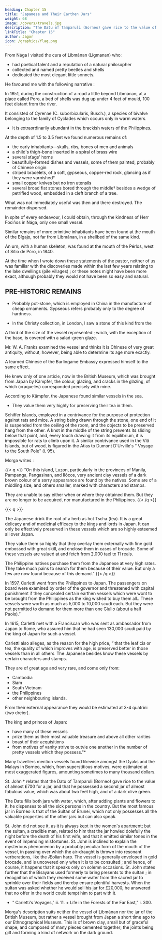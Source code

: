 ```yaml
---
heading: Chapter 15
title: "Japanese and Their Earthen Jars"
weight: 68
image: /covers/travels.jpg
description: "The Datu of Tamparuli (Borneo) gave rice to the value of almost £700 for a jar, and that he possessed a second jar of almost fabulous value, which was about two feet high, and of a dark olive green"
linkTitle: "Chapter 15"
author: Jagor
icon: /graphics/flag.png
---
```



<!-- PRE-HISTORIC REMAINS. --THE HIGH VALUE OF ANCIENT VESSELS.-STALACTITE

CAVERNS IN YAMTIK.-TRAVELS IN NORTH CAMARÍNES.-MINING.-GOLD.-LEADGLANCE.-RED-LEAD.COPPER.-SMELTING PROCESS OF THE YGORROTES.—EDIBLE BIRD'S-NESTS. -->

From Nága I visited the cura of Libmánan (Ligmanan) who:
- had poetical talent and a reputation of a natural philosopher
- collected and named pretty beetles and shells
- dedicated the most elegant little sonnets. 

He favoured me with the following narrative :

In 1851, during the construction of a road a little beyond Libmánan, at a place called Poro, a bed of shells was dug up under 4 feet of mould, 100 feet distant from the river. 

It consisted of Cyrenae (C. suborbicularis, Busch.), a species of bivalve belonging to the family of Cyclades which occurs only in warm waters. 
- It is extraordinarily abundant in the brackish waters of the Philippines. 

At the depth of 1.5 to 3.5 feet we found numerous remains of:
- the early inhabitants—skulls, ribs, bones of men and animals
- a child's thigh-bone inserted in a spiral of brass wire
- several sťags' horns
- beautifully-formed dishes and vessels, some of them painted, probably of Chinese origin
- striped bracelets, of a soft, gypseous, copper-red rock, glancing as if they were varnished*
- small copper knives but no iron utensils
- several broad flat stones bored through the middle† besides a wedge of petrified wood, embedded in a cleft branch of a tree. 

<!-- The place, which to this day may be easily recognised in a hollow, might, by excavation systematically carried on, yield many more interesting results.  -->

What was not immediately useful was then and there destroyed. The remainder dispersed. 

In spite of every endeavour, I could obtain, through the kindness of Herr Fociños in Nága, only one small vessel. 

Similar remains of more primitive inhabitants have been found at the mouth of the Bígajo, not far from Libmánan, in a shellbed of the same kind.

An urn, with a human skeleton, was found at the mouth of the Pérlos, west of Sítio de Póro, in 1840. 

At the time when I wrote down these statements of the pastor, neither of us was familiar with the discoveries made within the last few years relating to the lake dwellings (pile villages) ; or these notes might have been more exact, although probably they would not have been so easy and natural.


## PRE-HISTORIC REMAINS

* Probably pot-stone, which is employed in China in the manufacture of cheap ornaments. Gypseous refers probably only to the degree of hardness.

+ In the Christy collection, in London, I saw a stone of this kind from the


A third of the size of the vessel represented ; wrich, with the exception of the base, is covered with a salad-green glaze.


Mr. W. A. Franks examined the vessel and thinks it is Chinese of very great antiquity, without, however, being able to determine its age more exactly. 

A learned Chinese of the Burlingame Embassy expressed himself to the same effect. 

He knew only of one article, now in the British Museum, which was brought from Japan by Kämpfer, the colour, glazing, and cracks in the glazing, of which (craquelés) corresponded precisely with mine. 

According to Kämpfer, the Japanese found similar vessels in the sea. 
- They value them very highly for preserving their tea in them.

Schiffer Islands, employed in a contrivance for the purpose of protection against rats and mice. A string being drawn through the stone, one end of it is suspended from the ceiling of the room, and the objects to be preserved hang from the other. A knot in the middle of the string prevents its sliding below that point, and, every touch drawing it from its equilibrium, it is impossible for rats to climb upon it. A similar contrivance used in the Viti Islands, but of wood, is figured in the Atias to Dumont D'Urville's “ Voyage to the South Pole" (i. 95).

Morga writes :

{{< q >}}
“On this island, Luzon, particularly in the provinces of Manila, Pampanga, Pangasinan, and Ilócos, very ancient clay vessels of a dark brown colour of a sorry appearance are found by the natives. Some are of a middling size, and others smaller, marked with characters and stamps. 

They are unable to say either when or where they obtained them. But they are no longer to be acquired, nor manufactured in the Philippines. 
{{< /q >}}

{{< q >}}
<!--  prize them highly because they have found that  which they call  -->
The Japanese drink the root of a herb as hot Tscha (tea). It is a great delicacy and of medicinal efficacy to the kings and lords in Japan. It can only be effectively preserved in these vessels which are so highly esteemed all over Japan.<!--  that they form the most costly articles of their show-rooms and cabinets.  -->

They value them so highly that they overlay them externally with fine gold embossed with great skill, and enclose them in cases of brocade. Some of these vessels are valued at and fetch from 2,000 tael to 11 reals. 

The Philippine natives purchase them from the Japanese at very high rates. They take much pains to search for them because  of their value. But only a few are now found because of this demand."
{{< /q >}}

<!--  on account of the eagerness with which they have been sought for -->

In 1597, Carletti went from the Philippines to Japan. The passengers on board were examined by order of the governor and threatened with capital punishment if they concealed certain earthen vessels which were wont to be brought from the Philippines as the king wished to buy them all.. These vessels were worth as much as 5,000 to 10,000 scudi each. But they were not permitted to demand for them more than one Giulio (about a half Paolo).” 

In 1615, Carletti met with a Franciscan who was sent as ambassador from Japan to Rome, who assured him that he had seen 130,000 scudi paid by the king of Japan for such a vessel. <!--  and his companions confirmed the statement.  -->

Carletti also alleges, as the reason for the high price, “ that the leaf cia or tea, the quality of which improves with age, is preserved better in those vessels than in all others. The Japanese besides know these vessels by certain characters and stamps. 

They are of great age and very rare, and come only from:
- Cambodia
- Siam
- South Vietnam <!-- Cochin China,  -->
- the Philippines
- other neighbouring islands. 

From their external appearance they would be estimated at 3-4 quatrini (two dreier). 

The king and princes of Japan:
- have many of these vessels
- prize them as their most valuable treasure and above all other rarities
- boast of their acquisitions
- from motives of vanity strive to outvie one another in the number of pretty vessels which they possess."*

Many travellers mention vessels found likewise amongst the Dyaks and the Malays in Borneo, which, from superstitious motives, were estimated at most exaggerated figures, amounting sometimes to many thousand dollars.

St. John † relates that the Datu of Tamparuli (Borneo) gave rice to the value of almost £700 for a jar, and that he possessed a second jar of almost fabulous value, which was about two feet high, and of a dark olive green. 

The Datu fills both jars with water, which, after adding plants and flowers to it, he dispenses to all the sick persons in the country. But the most famous jar in Borneo is that of the Sultan of Brunei, which not only possesses all the valuable properties of the other jars but can also speak. 

St. John did not see it, as it is always kept in the women's apartment; but the sultan, a credible man, related to him that the jar howled dolefully the night before the death of his first wife, and that it emitted similar tones in the event of impending misfortunes. St. John is inclined to explain the mysterious phenomenon by a probably peculiar form of the mouth of the vessel, in passing over which the air-draught is thrown into resonant verberations, like the Æolian harp. The vessel is generally enveloped in gold brocade, and is uncovered only when it is to be consulted ; and hence, of course, it happens that it speaks only on solemn occasions. St. John states further that the Bisayans used formerly to bring presents to the sultan ; in recognition of which they received some water from the sacred jar to sprinkle over their fields and thereby ensure plentiful harvests. When the sultan was asked whether he would sell his jar for £20,000, he answered that no offer in the world could tempt him to part with it.

* “ Carletti's Voyages," ii. 11. + Life in the Forests of the Far East," i. 300.

Morga's description suits neither the vessel of Libmánan nor the jar of the British Museum, but rather a vessel brought from Japan a short time ago to our Ethnographical Museum. This is of brown clay, small but of graceful shape, and composed of many pieces cemented together; the joints being gilt and forming a kind of network on the dark ground. 
